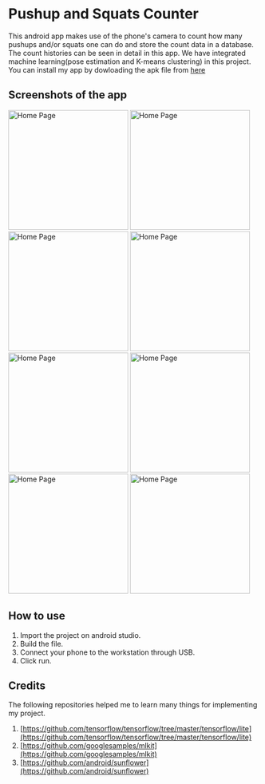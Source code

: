 # Pushup and Squats Counter
This android app makes use of the phone's camera to count how many pushups and/or squats one can do and store the count data in a database. The count histories can be seen in detail in this app. We have integrated machine learning(pose estimation and K-means clustering) in this project. You can install my app by dowloading the apk file from [here](https://drive.google.com/file/d/10akRuapFdpP6tzke4zwlf_monXGYwkfZ/view)

## Screenshots of the app

<img src="https://drive.google.com/uc?export=view&id=1CS7lK9g2s4gnY0t-7EVMeeBxovssj-dg" alt="Home Page" width="240"/> <img src="https://drive.google.com/uc?export=view&id=1CS7lK9g2s4gnY0t-7EVMeeBxovssj-dg" alt="Home Page" width="240"/>
<img src="https://drive.google.com/uc?export=view&id=1CS7lK9g2s4gnY0t-7EVMeeBxovssj-dg" alt="Home Page" width="240"/> <img src="https://drive.google.com/uc?export=view&id=1CS7lK9g2s4gnY0t-7EVMeeBxovssj-dg" alt="Home Page" width="240"/>
<img src="https://drive.google.com/uc?export=view&id=1CS7lK9g2s4gnY0t-7EVMeeBxovssj-dg" alt="Home Page" width="240"/> <img src="https://drive.google.com/uc?export=view&id=1CS7lK9g2s4gnY0t-7EVMeeBxovssj-dg" alt="Home Page" width="240"/>
<img src="https://drive.google.com/uc?export=view&id=1CS7lK9g2s4gnY0t-7EVMeeBxovssj-dg" alt="Home Page" width="240"/> <img src="https://drive.google.com/uc?export=view&id=1CS7lK9g2s4gnY0t-7EVMeeBxovssj-dg" alt="Home Page" width="240"/>

## How to use

1. Import the project on android studio.<br/>
2. Build the file.<br/>
3. Connect your phone to the workstation through USB.<br/>
4. Click run.

## Credits

The following repositories helped me to learn many things for implementing my project.
1. [https://github.com/tensorflow/tensorflow/tree/master/tensorflow/lite](https://github.com/tensorflow/tensorflow/tree/master/tensorflow/lite)<br/>
2. [https://github.com/googlesamples/mlkit](https://github.com/googlesamples/mlkit)
3. [https://github.com/android/sunflower](https://github.com/android/sunflower)
